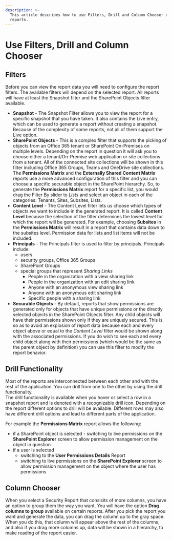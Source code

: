 ```yaml
---
description: >-
  This article describes how to use Filters, Drill and Column Chooser on your
  reports.
---
```


# Use Filters, Drill and Column Chooser

## Filters

Before you can view the report data you will need to configure the report filters. The available filters will depend on the selected report. All reports will have at least the Snapshot filter and the SharePoint Objects filter available.

* **Snapshot** - The Snapshot Filter allows you to view the report for a specific snapshot that you have taken. It also contains the Live entry, which can be used to generate a report without creating a snapshot. Because of the complexity of some reports, not all of them support the Live option.
* **SharePoint Objects** - This is a complex filter that supports the picking of objects from an Office 365 tenant or SharePoint On-Premises on multiple levels. Depending on the report in question it will ask you to choose either a tenant/On-Premise web application or site collections from a tenant. All of the connected site collections will be shown in this filter including Office 365 Groups, Teams and OneDrive site collections. The **Permissions Matrix** and the **Externally Shared Content Matrix** reports use a more advanced configuration of this filter and you can choose a specific securable object in the SharePoint hierarchy. So, to generate the **Permissions Matrix** report for a specific list, you would drag the Filter By slider to _Lists_ and select an object in each of the categories: Tenants, Sites, Subsites, Lists.
* **Content Level** - The Content Level filter lets us choose which types of objects we want to include in the generated report. It is called **Content Level** because the selection of the filter determines the lowest level for which the report will be generated. For example, choosing **Subsites** in the **Permissions Matrix** will result in a report that contains data down to the subsites level. Permission data for lists and list items will not be included.
* **Principals** - The Principals filter is used to filter by principals. Principals include:
  * users
  * security groups, Office 365 Groups
  * SharePoint Groups
  * special groups that represent _Sharing Links_
    * People in the organization with a view sharing link
    * People in the organization with an edit sharing link
    * Anyone with an anonymous view sharing link
    * Anyone with an anonymous edit sharing link
    * Specific people with a sharing link
* **Securable Objects** - By default, reports that show permissions are generated only for objects that have unique permissions or the directly selected objects in the SharePoint Objects filter. Any child objects will have their permissions shown only if they are uniquely secured. This is so as to avoid an explosion of report data because each and every object above or equal to the _Content Level_ filter would be shown along with the associated permissions. If you do wish to see each and every child object along with their permissions \(which would be the same as the parent object by definition\) you can use this filter to modify the report behavior.

## Drill Functionality

Most of the reports are interconnected between each other and with the rest of the application. You can drill from one to the other by using the drill functionality.  
The drill functionality is available when you hover or select a row in a snapshot report and is denoted with a recognizable drill icon. Depending on the report different options to drill will be available. Different rows may also have different drill options and lead to different parts of the application.

For example the **Permissions Matrix** report allows the following:

* if a SharePoint object is selected - switching to live permissions on the **SharePoint Explorer** screen to allow permission management on the object in question
* if a user is selected
  * switching to the **User Permissions Details** Report
  * switching to live permissions on the **SharePoint Explorer** screen to allow permission management on the object where the user has permissions

## Column Chooser

When you select a Security Report that consisits of more columns, you have an option to group them the way you want. You will have the option **Drag columns to group** available on certain reports. After you pick the report you want and generate the data, you can drag the column up to the gray space. When you do this, that column will appear above the rest of the columns, and also if you drag more columns up, data will be shown in a hierarchy, to make reading of the report easier.

